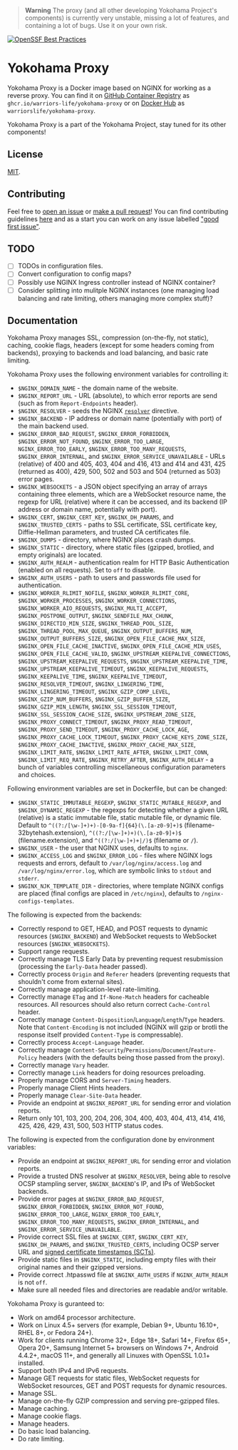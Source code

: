 > **Warning**
> The proxy (and all other developing Yokohama Project's components) is currently very unstable, missing a lot of features, and containing a lot of bugs. Use it on your own risk.

[![OpenSSF Best Practices](https://www.bestpractices.dev/projects/7774/badge)](https://www.bestpractices.dev/projects/7774)
# Yokohama Proxy
Yokohama Proxy is a Docker image based on NGINX for working as a reverse proxy. You can find it on [GitHub Container Registry](https://github.com/warriors-life/yokohama-proxy/pkgs/container/yokohama-proxy) as `ghcr.io/warriors-life/yokohama-proxy` or on [Docker Hub](https://hub.docker.com/r/warriorslife/yokohama-proxy) as `warriorslife/yokohama-proxy`.

Yokohama Proxy is a part of the Yokohama Project, stay tuned for its other components!

## License
[MIT](LICENSE).

## Contributing
Feel free to [open an issue](https://github.com/warriors-life/yokohama-proxy/issues/new) or [make a pull request](https://github.com/warriors-life/yokohama-proxy/pulls)! You can find contributing guidelines [here](CONTIBUTING.md) and as a start you can work on any issue labelled ["good first issue"](https://github.com/warriors-life/yokohama-proxy/issues?q=is%3Aissue+is%3Aopen+label%3A%22good+first+issue%22).

## TODO
- [ ] TODOs in configuration files.
- [ ] Convert configuration to config maps?
- [ ] Possibly use NGINX Ingress controller instead of NGINX container?
- [ ] Consider splitting into mulitple NGINX instances (one managing load balancing and rate limiting, others managing more complex stuff)?

## Documentation
Yokohama Proxy manages SSL, compression (on-the-fly, not static), caching, cookie flags, headers (except for some headers coming from backends), proxying to backends and load balancing, and basic rate limiting.

Yokohama Proxy uses the following environment variables for controlling it:
- `$NGINX_DOMAIN_NAME` - the domain name of the website.
- `$NGINX_REPORT_URL` - URL (absolute), to which error reports are send (such as from `Report-Endpoints` header).
- `$NGINX_RESOLVER` - seeds the NGINX [`resolver`](https://nginx.org/en/docs/http/ngx_http_core_module.html#resolver) directive.
- `$NGINX_BACKEND` - IP address or domain name (potentially with port) of the main backend used.
- `$NGINX_ERROR_BAD_REQUEST`, `$NGINX_ERROR_FORBIDDEN`, `$NGINX_ERROR_NOT_FOUND`, `$NGINX_ERROR_TOO_LARGE`, `NGINX_ERROR_TOO_EARLY`, `$NGINX_ERROR_TOO_MANY_REQUESTS`, `$NGINX_ERROR_INTERNAL`, and `$NGINX_ERROR_SERVICE_UNAVAILABLE` - URLs (relative) of 400 and 405, 403, 404 and 416, 413 and 414 and 431, 425 (returned as 400), 429, 500, 502 and 503 and 504 (returned as 503) error pages.
- `$NGINX_WEBSOCKETS` - a JSON object specifying an array of arrays containing three elements, which are a WebSocket resource name, the regexp for URL (relative) where it can be accessed, and its backend (IP address or domain name, potentially with port).
- `$NGINX_CERT`, `$NGINX_CERT_KEY`, `$NGINX_DH_PARAMS`, and `$NGINX_TRUSTED_CERTS` - paths to SSL certificate, SSL certificate key, Diffie-Hellman parameters, and trusted CA certificates file.
- `$NGINX_DUMPS` - directory, where NGINX places crash dumps.
- `$NGINX_STATIC` - directory, where static files (gzipped, brotlied, and empty originals) are located.
- `$NGINX_AUTH_REALM` - authentication realm for HTTP Basic Authentication (enabled on all requests). Set to `off` to disable.
- `$NGINX_AUTH_USERS` - path to users and passwords file used for authentication.
- `$NGINX_WORKER_RLIMIT_NOFILE`, `$NGINX_WORKER_RLIMIT_CORE`, `$NGINX_WORKER_PROCESSES`, `$NGINX_WORKER_CONNECTIONS`, `$NGINX_WORKER_AIO_REQUESTS`, `$NGINX_MULTI_ACCEPT`, `$NGINX_POSTPONE_OUTPUT`, `$NGINX_SENDFILE_MAX_CHUNK`, `$NGINX_DIRECTIO_MIN_SIZE`, `$NGINX_THREAD_POOL_SIZE`, `$NGINX_THREAD_POOL_MAX_QUEUE`, `$NGINX_OUTPUT_BUFFERS_NUM`, `$NGINX_OUTPUT_BUFFERS_SIZE`, `$NGINX_OPEN_FILE_CACHE_MAX_SIZE`, `$NGINX_OPEN_FILE_CACHE_INACTIVE`, `$NGINX_OPEN_FILE_CACHE_MIN_USES`, `$NGINX_OPEN_FILE_CACHE_VALID`, `$NGINX_UPSTREAM_KEEPALIVE_CONNECTIONS`, `$NGINX_UPSTREAM_KEEPALIVE_REQUESTS`, `$NGINX_UPSTREAM_KEEPALIVE_TIME`, `$NGINX_UPSTREAM_KEEPALIVE_TIMEOUT`, `$NGINX_KEEPALIVE_REQUESTS`, `$NGINX_KEEPALIVE_TIME`, `$NGINX_KEEPALIVE_TIMEOUT`, `$NGINX_RESOLVER_TIMEOUT`, `$NGINX_LINGERING_TIME`, `$NGINX_LINGERING_TIMEOUT`, `$NGINX_GZIP_COMP_LEVEL`, `$NGINX_GZIP_NUM_BUFFERS`, `$NGINX_GZIP_BUFFER_SIZE`, `$NGINX_GZIP_MIN_LENGTH`, `$NGINX_SSL_SESSION_TIMEOUT`, `$NGINX_SSL_SESSION_CACHE_SIZE`, `$NGINX_UPSTREAM_ZONE_SIZE`, `$NGINX_PROXY_CONNECT_TIMEOUT`, `$NGINX_PROXY_READ_TIMEOUT`, `$NGINX_PROXY_SEND_TIMEOUT`, `$NGINX_PROXY_CACHE_LOCK_AGE`, `$NGINX_PROXY_CACHE_LOCK_TIMEOUT`, `$NGINX_PROXY_CACHE_KEYS_ZONE_SIZE`, `$NGINX_PROXY_CACHE_INACTIVE`, `$NGINX_PROXY_CACHE_MAX_SIZE`, `$NGINX_LIMIT_RATE`, `$NGINX_LIMIT_RATE_AFTER`, `$NGINX_LIMIT_CONN`, `$NGINX_LIMIT_REQ_RATE`, `$NGINX_RETRY_AFTER`, `$NGINX_AUTH_DELAY` - a bunch of variables controlling miscellaneous configuration parameters and choices.

Following environment variables are set in Dockerfile, but can be changed:
- `$NGINX_STATIC_IMMUTABLE_REGEXP`, `$NGINX_STATIC_MUTABLE_REGEXP`, and `$NGINX_DYNAMIC_REGEXP` - the regexps for detecting whether a given URL (relative) is a static immutable file, static mutable file, or dynamic file. Default to `^((?:/[\w-]+)+)-[0-9a-f]{64}(\.[a-z0-9]+)$` (filename-32bytehash.extension), `^((?:/[\w-]+)+)(\.[a-z0-9]+)$` (filename.extension), and `^((?:/[\w-]+)+|/)$` (filename or `/`).
- `$NGINX_USER` - the user that NGINX uses, defaults to `nginx`.
- `$NGINX_ACCESS_LOG` and `$NGINX_ERROR_LOG` - files where NGINX logs requests and errors, default to `/var/log/nginx/access.log` and `/var/log/nginx/error.log`, which are symbolic links to `stdout` and `stderr`.
- `$NGINX_NJK_TEMPLATE_DIR` - directories, where template NGINX configs are placed (final configs are placed in `/etc/nginx`), defaults to `/nginx-configs-templates`.

The following is expected from the backends:
- Correctly respond to GET, HEAD, and POST requests to dynamic resources (`$NGINX_BACKEND`) and WebSocket requests to WebSocket resources (`$NGINX_WEBSOCKETS`).
- Support range requests.
- Correctly manage TLS Early Data by preventing request resubmission (processing the `Early-Data` header passed).
- Correctly process `Origin` and `Referer` headers (preventing requests that shouldn't come from external sites).
- Correctly manage application-level rate-limiting.
- Correctly manage `ETag` and `If-None-Match` headers for cacheable resources. All resources should also return correct `Cache-Control` header.
- Correctly manage `Content-Disposition`/`Language`/`Length`/`Type` headers. Note that `Content-Encoding` is not included (NGINX will gzip or brotli the response itself provided `Content-Type` is compressable).
- Correctly process `Accept-Language` header.
- Correctly manage `Content-Security`/`Permissions`/`Document`/`Feature-Policy` headers (with the defaults being those passed from the proxy).
- Correctly manage `Vary` header.
- Correctly manage `Link` headers for doing resources preloading.
- Properly manage CORS and `Server-Timing` headers.
- Properly manage Client Hints headers.
- Properly manage `Clear-Site-Data` header.
- Provide an endpoint at `$NGINX_REPORT_URL` for sending error and violation reports.
- Return only 101, 103, 200, 204, 206, 304, 400, 403, 404, 413, 414, 416, 425, 426, 429, 431, 500, 503 HTTP status codes.

The following is expected from the configuration done by environment variables:
- Provide an endpoint at `$NGINX_REPORT_URL` for sending error and violation reports.
- Provide a trusted DNS resolver at `$NGINX_RESOLVER`, being able to resolve OCSP stampling server, `$NGINX_BACKEND`'s IP, and IPs of WebSocket backends.
- Provide error pages at `$NGINX_ERROR_BAD_REQUEST`, `$NGINX_ERROR_FORBIDDEN`, `$NGINX_ERROR_NOT_FOUND`, `$NGINX_ERROR_TOO_LARGE`, `NGINX_ERROR_TOO_EARLY`, `$NGINX_ERROR_TOO_MANY_REQUESTS`, `$NGINX_ERROR_INTERNAL`, and `$NGINX_ERROR_SERVICE_UNAVAILABLE`.
- Provide correct SSL files at `$NGINX_CERT`, `$NGINX_CERT_KEY`, `$NGINX_DH_PARAMS`, and `$NGINX_TRUSTED_CERTS`, including OCSP server URL and [signed certificate timestamps (SCTs)](https://en.wikipedia.org/wiki/Certificate_Transparency).
- Provide static files in `$NGINX_STATIC`, including empty files with their original names and their gzipped versions.
- Provide correct .htpasswd file at `$NGINX_AUTH_USERS` if `NGINX_AUTH_REALM` is not `off`.
- Make sure all needed files and directories are readable and/or writable. <!--- # TODO: List them (FEAT) -->

Yokohama Proxy is guranteed to:
- Work on amd64 processor architecture.
- Work on Linux 4.5+ servers (for example, Debian 9+, Ubuntu 16.10+, RHEL 8+, or Fedora 24+).
- Work for clients running Chrome 32+, Edge 18+, Safari 14+, Firefox 65+, Opera 20+, Samsung Internet 5+ browsers on Windows 7+, Android 4.4.2+, macOS 11+, and generally all Linuxes with OpenSSL 1.0.1+ installed.
- Support both IPv4 and IPv6 requests.
- Manage GET requests for static files, WebSocket requests for WebSocket resources, GET and POST requests for dynamic resources.
- Manage SSL.
- Manage on-the-fly GZIP compression and serving pre-gzipped files.
- Manage caching.
- Manage cookie flags.
- Manage headers.
- Do basic load balancing.
- Do rate limiting.
